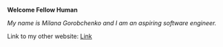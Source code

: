 **Welcome Fellow Human**

*My name is Milana Gorobchenko and I am an aspiring software engineer.*

Link to my other website: [Link](https://milana-portfolio.web.app/)
